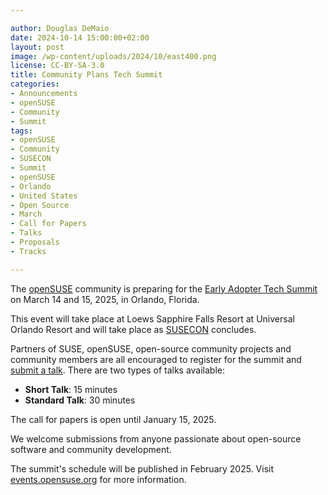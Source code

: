 ```yaml
---

author: Douglas DeMaio
date: 2024-10-14 15:00:00+02:00
layout: post
image: /wp-content/uploads/2024/10/east400.png
license: CC-BY-SA-3.0
title: Community Plans Tech Summit
categories:
- Announcements
- openSUSE
- Community
- Summit
tags:
- openSUSE
- Community
- SUSECON
- Summit
- openSUSE
- Orlando
- United States
- Open Source
- March
- Call for Papers
- Talks
- Proposals
- Tracks

---
```


The [openSUSE](https://www.opensuse.org/) community is preparing for the [Early Adopter Tech Summit](https://events.opensuse.org/conferences/EATS25) on March 14 and 15, 2025, in Orlando, Florida. 

This event will take place at Loews Sapphire Falls Resort at Universal Orlando Resort and will take place as [SUSECON](https://www.suse.com/susecon/event-details/) concludes.

Partners of SUSE, openSUSE, open-source community projects and community members are all encouraged to register for the summit and [submit a talk](https://events.opensuse.org/). There are two types of talks available:

- **Short Talk**: 15 minutes
- **Standard Talk**: 30 minutes

The call for papers is open until January 15, 2025.

We welcome submissions from anyone passionate about open-source software and community development.

The summit's schedule will be published in February 2025. Visit [events.opensuse.org](https://events.opensuse.org/) for more information.

<meta name="openSUSE, community, project, conference, Open Source, summmit, Orlando, Florida , Call for Papers" content="HTML,CSS,XML,JavaScript">
